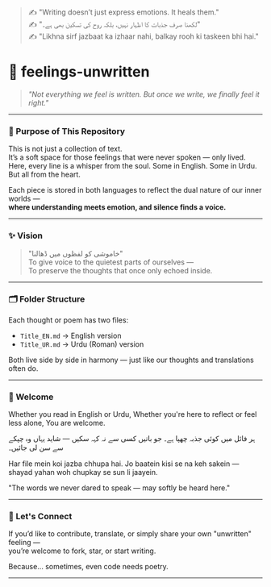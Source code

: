 > ✍️ "Writing doesn’t just express emotions. It heals them."  
> ✍️ "لکھنا صرف جذبات کا اظہار نہیں، بلکہ روح کی تسکین بھی ہے۔"  
> ✍️ "Likhna sirf jazbaat ka izhaar nahi, balkay rooh ki taskeen bhi hai."

# 🌿 feelings-unwritten

> _"Not everything we feel is written. But once we write, we finally feel it right."_  

---

### 🎯 Purpose of This Repository

This is not just a collection of text.  
It’s a soft space for those feelings that were never spoken — only lived.  
Here, every line is a whisper from the soul. Some in English. Some in Urdu.  
But all from the heart.

Each piece is stored in both languages to reflect the dual nature of our inner worlds —  
**where understanding meets emotion, and silence finds a voice.**

---

### ✨ Vision

> "خاموشی کو لفظوں میں ڈھالنا"  
To give voice to the quietest parts of ourselves —  
To preserve the thoughts that once only echoed inside.

---

### 🗂️ Folder Structure

Each thought or poem has two files:
- `Title_EN.md` → English version  
- `Title_UR.md` → Urdu (Roman) version  

Both live side by side in harmony — just like our thoughts and translations often do.

---

### 💛 Welcome

Whether you read in English or Urdu,
Whether you're here to reflect or feel less alone,
You are welcome.

ہر فائل میں کوئی جذبہ چھپا ہے۔
جو باتیں کسی سے نہ کہہ سکیں — شاید یہاں وہ چپکے سے سن لی جائیں۔

Har file mein koi jazba chhupa hai.
Jo baatein kisi se na keh sakein — shayad yahan woh chupkay se sun li jaayein.

"The words we never dared to speak — may softly be heard here."

---

### 🙌 Let's Connect

If you’d like to contribute, translate, or simply share your own "unwritten" feeling —  
you’re welcome to fork, star, or start writing.

Because… sometimes, even code needs poetry.

---
